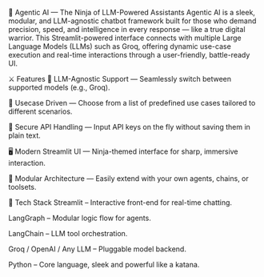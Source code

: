 🥷 Agentic AI — The Ninja of LLM-Powered Assistants
Agentic AI is a sleek, modular, and LLM-agnostic chatbot framework built for those who demand precision, speed, and intelligence in every response — like a true digital warrior. This Streamlit-powered interface connects with multiple Large Language Models (LLMs) such as Groq, offering dynamic use-case execution and real-time interactions through a user-friendly, battle-ready UI.

⚔️ Features
🧠 LLM-Agnostic Support — Seamlessly switch between supported models (e.g., Groq).

🎯 Usecase Driven — Choose from a list of predefined use cases tailored to different scenarios.

🔐 Secure API Handling — Input API keys on the fly without saving them in plain text.

🖥️ Modern Streamlit UI — Ninja-themed interface for sharp, immersive interaction.

🧩 Modular Architecture — Easily extend with your own agents, chains, or toolsets.

🏯 Tech Stack
Streamlit – Interactive front-end for real-time chatting.

LangGraph – Modular logic flow for agents.

LangChain – LLM tool orchestration.

Groq / OpenAI / Any LLM – Pluggable model backend.

Python – Core language, sleek and powerful like a katana.